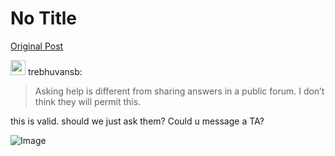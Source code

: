 # No Title

[Original Post](https://discourse.onlinedegree.iitm.ac.in/t/168567/8)

<aside class="quote group-ds-students" data-username="trebhuvansb" data-post="5" data-topic="168567" data-full="true">
<div class="title">
<div class="quote-controls"></div>
<img alt="" width="24" height="24" src="https://dub1.discourse-cdn.com/flex013/user_avatar/discourse.onlinedegree.iitm.ac.in/trebhuvansb/48/109875_2.png" class="avatar"> trebhuvansb:</div>
<blockquote>
<p>Asking help is different from sharing answers in a public forum. I don’t think they will permit this.</p>
</blockquote>
</aside>
<p>this is valid. should we just ask them? Could u message a TA?</p>

![Image](https://dub1.discourse-cdn.com/flex013/user_avatar/discourse.onlinedegree.iitm.ac.in/trebhuvansb/48/109875_2.png)